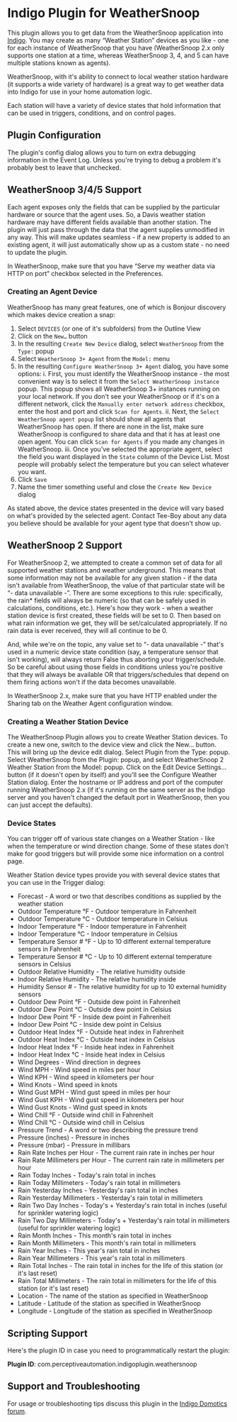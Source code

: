 # Indigo Plugin for WeatherSnoop

This plugin allows you to get data from the WeatherSnoop application into [Indigo](http://www.indigodomo.com). You may create as many “Weather Station” devices as you like - one for each instance of WeatherSnoop that you have (WeatherSnoop 2.x only supports one station at a time, whereas WeatherSnoop 3, 4, and 5 can have multiple stations known as agents).

WeatherSnoop, with it's ability to connect to local weather station hardware (it supports a wide variety of hardware) is a great way to get weather data into Indigo for use in your home automation logic.

Each station will have a variety of device states that hold information that can be used in triggers, conditions, and on control pages.

## Plugin Configuration

The plugin's config dialog allows you to turn on extra debugging information in the Event Log. Unless you're trying to debug a problem it's probably best to leave that unchecked.

## WeatherSnoop 3/4/5 Support

Each agent exposes only the fields that can be supplied by the particular hardware or source that the agent uses. So, a Davis weather station hardware may have different fields available than another station. The plugin will just pass through the data that the agent supplies unmodified in any way. This will make updates seamless - if a new property is added to an existing agent, it will just automatically show up as a custom state - no need to update the plugin.

In WeatherSnoop, make sure that you have “Serve my weather data via HTTP on port” checkbox selected in the Preferences.

### Creating an Agent Device

WeatherSnoop has many great features, one of which is Bonjour discovery which makes device creation a snap:

1. Select `DEVICES` (or one of it's subfolders) from the Outline View
2. Click on the `New…` button
3. In the resulting `Create New Device` dialog, select `WeatherSnoop` from the `Type:` popup
4. Select `WeatherSnoop 3+ Agent` from the `Model:` menu
5. In the resulting `Configure WeatherSnoop 3+ Agent` dialog, you have some options:
 i. First, you must identify the WeatherSnoop instance - the most convenient way is to select it from the `Select WeatherSnoop instance` popup. This popup shows all WeatherSnoop 3+ instances running on your local network. If you don't see your WeatherSnoop or if it's on a different network, click the `Manually enter network address` checkbox, enter the host and port and click `Scan for Agents`.
 ii. Next, the `Select WeatherSnoop agent popup` list should show all agents that WeatherSnoop has open. If there are none in the list, make sure WeatherSnoop is configured to share data and that it has at least one open agent. You can click `Scan for Agents` if you made any changes in WeatherSnoop.
 iii. Once you've selected the appropriate agent, select the field you want displayed in the `State` column of the Device List. Most people will probably select the temperature but you can select whatever you want.
6. Click `Save`
7. Name the timer something useful and close the `Create New Device` dialog

As stated above, the device states presented in the device will vary based on what's provided by the selected agent. Contact Tee-Boy about any data you believe should be available for your agent type that doesn't show up.

## WeatherSnoop 2 Support

For WeatherSnoop 2, we attempted to create a common set of data for all supported weather stations and weather underground. This means that some information may not be available for any given station - if the data isn't available from WeatherSnoop, the value of that particular state will be “- data unavailable -”. There are some exceptions to this rule: specifically, the rain* fields will always be numeric (so that can be safely used in calculations, conditions, etc.). Here's how they work - when a weather station device is first created, these fields will be set to 0. Then based on what rain information we get, they will be set/calculated appropriately. If no rain data is ever received, they will all continue to be 0.

And, while we're on the topic, any value set to “- data unavailable -” that's used in a numeric device state condition (say, a temperature sensor that isn't working), will always return False thus aborting your trigger/schedule. So be careful about using those fields in conditions unless you're positive that they will always be available OR that triggers/schedules that depend on them firing actions won't if the data becomes unavailable.

In WeatherSnoop 2.x, make sure that you have HTTP enabled under the Sharing tab on the Weather Agent configuration window.

### Creating a Weather Station Device

The WeatherSnoop Plugin allows you to create Weather Station devices. To create a new one, switch to the device view and click the New… button. This will bring up the device edit dialog. Select Plugin from the Type: popup. Select WeatherSnoop from the Plugin: popup, and select WeatherSnoop 2 Weather Station from the Model: popup. Click on the Edit Device Settings… button (if it doesn't open by itself) and you'll see the Configure Weather Station dialog. Enter the hostname or IP address and port of the computer running WeatherSnoop 2.x (if it's running on the same server as the Indigo server and you haven't changed the default port in WeatherSnoop, then you can just accept the defaults).

### Device States

You can trigger off of various state changes on a Weather Station - like when the temperature or wind direction change. Some of these states don't make for good triggers but will provide some nice information on a control page.

Weather Station device types provide you with several device states that you can use in the Trigger dialog:

* Forecast - A word or two that describes conditions as supplied by the weather station
* Outdoor Temperature °F - Outdoor temperature in Fahrenheit
* Outdoor Temperature °C - Outdoor temperature in Celsius
* Indoor Temperature °F - Indoor temperature in Fahrenheit
* Indoor Temperature °C - Indoor temperature in Celsius
* Temperature Sensor # °F - Up to 10 different external temperature sensors in Fahrenheit
* Temperature Sensor # °C - Up to 10 different external temperature sensors in Celsius
* Outdoor Relative Humidity - The relative humidity outside
* Indoor Relative Humidity - The relative humidity inside
* Humidity Sensor # - The relative humidity for up to 10 external humidity sensors
* Outdoor Dew Point °F - Outside dew point in Fahrenheit
* Outdoor Dew Point °C - Outside dew point in Celsius
* Indoor Dew Point °F - Inside dew point in Fahrenheit
* Indoor Dew Point °C - Inside dew point in Celsius
* Outdoor Heat Index °F - Outside heat index in Fahrenheit
* Outdoor Heat Index °C - Outside heat index in Celsius
* Indoor Heat Index °F - Inside heat index in Fahrenheit
* Indoor Heat Index °C - Inside heat index in Celsius
* Wind Degrees - Wind direction in degrees
* Wind MPH - Wind speed in miles per hour
* Wind KPH - Wind speed in kilometers per hour
* Wind Knots - Wind speed in knots
* Wind Gust MPH - Wind gust speed in miles per hour
* Wind Gust KPH - Wind gust speed in kilometers per hour
* Wind Gust Knots - Wind gust speed in knots
* Wind Chill °F - Outside wind chill in Fahrenheit
* Wind Chill °C - Outside wind chill in Celsius
* Pressure Trend - A word or two describing the pressure trend
* Pressure (inches) - Pressure in inches
* Pressure (mbar) - Pressure in millibars
* Rain Rate Inches per Hour - The current rain rate in inches per hour
* Rain Rate Millimeters per Hour - The current rain rate in millimeters per hour
* Rain Today Inches - Today's rain total in inches
* Rain Today Millimeters - Today's rain total in millimeters
* Rain Yesterday Inches - Yesterday's rain total in inches
* Rain Yesterday Millimeters - Yesterday's rain total in millimeters
* Rain Two Day Inches - Today's + Yesterday's rain total in inches (useful for sprinkler watering logic)
* Rain Two Day Millimeters - Today's + Yesterday's rain total in millimeters (useful for sprinkler watering logic)
* Rain Month Inches - This month's rain total in inches
* Rain Month Millimeters - This month's rain total in millimeters
* Rain Year Inches - This year's rain total in inches
* Rain Year Millimeters - This year's rain total in millimeters
* Rain Total Inches - The rain total in inches for the life of this station (or it's last reset)
* Rain Total Millimeters - The rain total in millimeters for the life of this station (or it's last reset)
* Location - The name of the station as specified in WeatherSnoop
* Latitude - Latitude of the station as specified in WeatherSnoop
* Longitude - Longitude of the station as specified in WeatherSnoop

## Scripting Support

Here's the plugin ID in case you need to programmatically restart the plugin:

**Plugin ID**: com.perceptiveautomation.indigoplugin.weathersnoop

## Support and Troubleshooting

For usage or troubleshooting tips discuss this plugin in the [Indigo Domotics forum](https://forums.indigodomo.com/viewforum.php?f=280).


